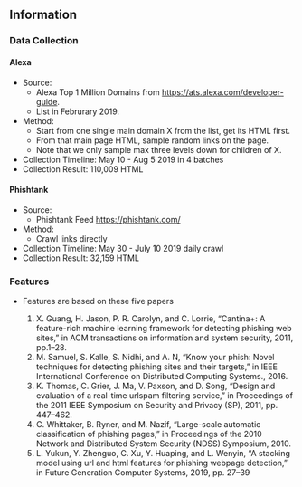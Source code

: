 ## Information
### Data Collection 
#### Alexa 
 - Source: 
   - Alexa Top 1 Million Domains from https://ats.alexa.com/developer-guide. 
   - List in Februrary 2019.
 - Method: 
   - Start from one single main domain X from the list, get its HTML first. 
   - From that main page HTML, sample random links on the page.
   - Note that we only sample max three levels down for children of X. 
 - Collection Timeline: May 10 - Aug 5 2019 in 4 batches
 - Collection Result: 110,009 HTML

#### Phishtank
 - Source: 
   - Phishtank Feed https://phishtank.com/
 - Method: 
   - Crawl links directly
 - Collection Timeline: May 30 - July 10 2019 daily crawl
 - Collection Result: 32,159 HTML
 
 ### Features
- Features are based on these five papers

  1. X. Guang, H. Jason, P. R. Carolyn, and C. Lorrie, “Cantina+: A feature-rich machine learning framework for detecting phishing web sites,” in ACM transactions on information and system security, 2011, pp.1–28.
  2. M. Samuel, S. Kalle, S. Nidhi, and A. N, “Know your phish: Novel techniques for detecting phishing sites and their targets,” in IEEE International Conference on Distributed Computing Systems., 2016.
  3. K. Thomas, C. Grier, J. Ma, V. Paxson, and D. Song, “Design and evaluation of a real-time urlspam filtering service,” in Proceedings of the 2011 IEEE Symposium on Security and Privacy (SP), 2011, pp. 447–462.
  4. C. Whittaker, B. Ryner, and M. Nazif, “Large-scale automatic classification of phishing pages,” in Proceedings of the 2010 Network and Distributed System Security (NDSS) Symposium, 2010.
  5. L. Yukun, Y. Zhenguo, C. Xu, Y. Huaping, and L. Wenyin, “A stacking model using url and html features for phishing webpage detection,” in Future Generation Computer Systems, 2019, pp. 27–39
